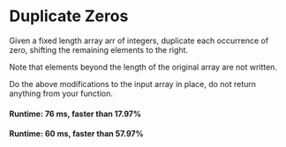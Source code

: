 # Duplicate Zeros

Given a fixed length array arr of integers, duplicate each occurrence of zero, shifting the remaining elements to the right.

Note that elements beyond the length of the original array are not written.

Do the above modifications to the input array in place, do not return anything from your function.

#### Runtime: 76 ms, faster than 17.97%
#### Runtime: 60 ms, faster than 57.97%

